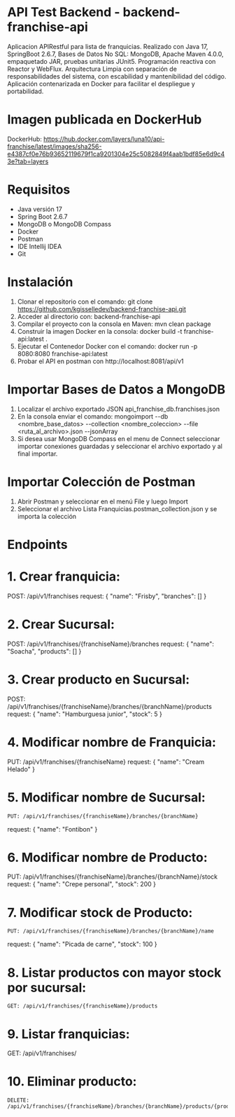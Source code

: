 # API Test Backend - backend-franchise-api

Aplicacion APIRestful para lista de franquicias. Realizado con Java 17, SpringBoot 2.6.7, Bases de Datos No SQL: MongoDB, Apache Maven 4.0.0, empaquetado JAR, pruebas unitarias JUnit5.
Programación reactiva con Reactor y WebFlux. Arquitectura Limpia con separación de responsabilidades del sistema, con escabilidad y mantenibilidad del código.
Aplicación contenarizada en Docker para facilitar el despliegue y portabilidad.

# Imagen publicada en DockerHub
DockerHub: https://hub.docker.com/layers/luna10/api-franchise/latest/images/sha256-e4387cf0e76b93652119679f1ca9201304e25c5082849f4aab1bdf85e6d9c43e?tab=layers

# Requisitos

* Java versión 17
* Spring Boot 2.6.7
* MongoDB o MongoDB Compass
* Docker
* Postman
* IDE Intellij IDEA
* Git

# Instalación

1. Clonar el repositorio con el comando: git clone https://github.com/kgisselledev/backend-franchise-api.git
2. Acceder al directorio con: backend-franchise-api
3. Compilar el proyecto con la consola en Maven: mvn clean package
4. Construir la imagen Docker en la consola: docker build -t franchise-api:latest .
5. Ejecutar el Contenedor Docker con el comando: docker run -p 8080:8080 franchise-api:latest
6. Probar el API en postman con http://localhost:8081/api/v1

# Importar Bases de Datos a MongoDB

1. Localizar el archivo exportado JSON api_franchise_db.franchises.json
2. En la consola enviar el comando: mongoimport --db <nombre_base_datos> --collection <nombre_coleccion> --file <ruta_al_archivo>.json --jsonArray
3. Si desea usar MongoDB Compass en el menu de Connect seleccionar importar conexiones guardadas y seleccionar el archivo exportado y al final importar.

# Importar Colección de Postman
1. Abrir Postman y seleccionar en el menú File y luego Import
2. Seleccionar el archivo Lista Franquicias.postman_collection.json y se importa la colección

# Endpoints
# 1. Crear franquicia:
   POST: /api/v1/franchises
   request:
   {
      "name": "Frisby",
      "branches": []
    }

# 2. Crear Sucursal:
   POST: /api/v1/franchises/{franchiseName}/branches
   request:
   {
  "name": "Soacha",
  "products": []
  }

# 3. Crear producto en Sucursal:
POST: /api/v1/franchises/{franchiseName}/branches/{branchName}/products
   request:
   {
  "name": "Hamburguesa junior",
  "stock": 5
}

# 4. Modificar nombre de Franquicia:
   PUT: /api/v1/franchises/{franchiseName}
   request:
   {
  "name": "Cream Helado"
  }

# 5. Modificar nombre de Sucursal:
    PUT: /api/v1/franchises/{franchiseName}/branches/{branchName}
   request:
   {
  "name": "Fontibon"
  }
# 6. Modificar nombre de Producto:
   PUT: /api/v1/franchises/{franchiseName}/branches/{branchName}/stock
   request:
  {
  "name": "Crepe personal",
  "stock": 200
}

# 7. Modificar stock de Producto:
    PUT: /api/v1/franchises/{franchiseName}/branches/{branchName}/name
   request:
  {
  "name": "Picada de carne",
  "stock": 100
}

# 8. Listar productos con mayor stock por sucursal:
    GET: /api/v1/franchises/{franchiseName}/products
# 9. Listar franquicias:
   GET: /api/v1/franchises/
# 10. Eliminar producto:
    DELETE: /api/v1/franchises/{franchiseName}/branches/{branchName}/products/{productName}


